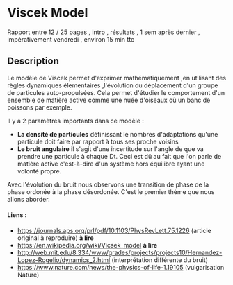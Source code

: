 # Viscek Model

Rapport entre 12 / 25 pages , intro , résultats ,  1 sem après dernier , impérativement vendredi , environ 15 min ttc

## Description

Le modèle de Viscek permet d'exprimer mathématiquement ,en utilisant des règles dynamiques élementaires ,l'évolution du déplacement d'un groupe de particules auto-propulsées. Cela permet d'étudier le comportement d'un ensemble de matière active comme une nuée d'oiseaux où un banc de poissons par exemple.

Il y a 2 paramètres importants dans ce modèle : 
- **La densité de particules** définissant le nombres d'adaptations qu'une particule doit faire par rapport à tous ses proche voisins 
- **Le bruit angulaire** il s'agit d'une incertitude sur l'angle de que va prendre une particule à chaque Dt. Ceci est dû au fait que l'on parle de matière active c'est-à-dire d'un système hors équilibre ayant une volonté propre. 


Avec l'évolution du bruit nous observons une transition de phase de la phase ordonée à la phase désordonée. 
C'est le premier thème que nous allons aborder.


















#### Liens :
- https://journals.aps.org/prl/pdf/10.1103/PhysRevLett.75.1226  (article original à reproduire) **à lire**
- https://en.wikipedia.org/wiki/Vicsek_model **à lire**
- http://web.mit.edu/8.334/www/grades/projects/projects10/Hernandez-Lopez-Rogelio/dynamics_2.html  (interprétation différente du bruit)
- https://www.nature.com/news/the-physics-of-life-1.19105  (vulgarisation Nature) 




